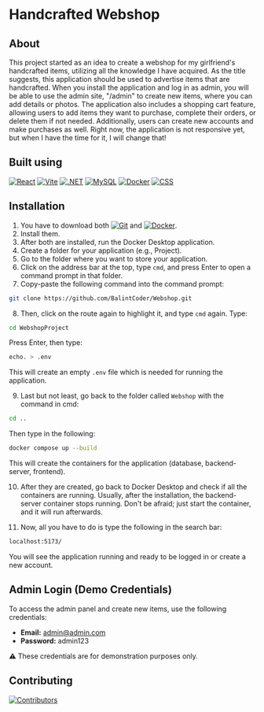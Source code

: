 # Handcrafted Webshop


## About
This project started as an idea to create a webshop for my girlfriend's handcrafted items, utilizing all the knowledge I have acquired. As the title suggests, this application should be used to advertise items that are handcrafted. When you install the application and log in as admin, you will be able to use the admin site, "/admin" to create new items, where you can add details or photos. The application also includes a shopping cart feature, allowing users to add items they want to purchase, complete their orders, or delete them if not needed. Additionally, users can create new accounts and make purchases as well. Right now, the application is not responsive yet, but when I have the time for it, I will change that!

## Built using
<p align="left">
  <a href="https://react.dev/" target="_blank"><img src="https://img.shields.io/badge/React-61DAFB?style=for-the-badge&logo=react&logoColor=white" alt="React"/></a>
  <a href="https://vitejs.dev/" target="_blank"><img src="https://img.shields.io/badge/Vite-646CFF?style=for-the-badge&logo=vite&logoColor=white" alt="Vite"/></a>
  <a href="https://dotnet.microsoft.com/en-us/" target="_blank"><img src="https://img.shields.io/badge/.NET-512BD4?style=for-the-badge&logo=dotnet&logoColor=white" alt=".NET"/></a>
  <a href="https://www.mysql.com/" target="_blank"><img src="https://img.shields.io/badge/MySQL-4479A1?style=for-the-badge&logo=mysql&logoColor=white" alt="MySQL"/></a>
  <a href="https://www.docker.com/" target="_blank"><img src="https://img.shields.io/badge/Docker-2496ED?style=for-the-badge&logo=docker&logoColor=white" alt="Docker"/></a>
  <a href="https://developer.mozilla.org/en-US/docs/Web/CSS" target="_blank"><img src="https://img.shields.io/badge/CSS-1572B6?style=for-the-badge&logo=css3&logoColor=white" alt="CSS"/></a>
</p>

## Installation

1. You have to download both  <a href="https://git-scm.com/" target="_blank"><img src="https://img.shields.io/badge/Git-F05032?style=for-the-badge&logo=git&logoColor=white" alt="Git"/></a> and  <a href="https://www.docker.com/" target="_blank"><img src="https://img.shields.io/badge/Docker-2496ED?style=for-the-badge&logo=docker&logoColor=white" alt="Docker"/></a>.
2. Install them.
3. After both are installed, run the Docker Desktop application.
4. Create a folder for your application (e.g., Project).
5. Go to the folder where you want to store your application.
6. Click on the address bar at the top, type `cmd`, and press Enter to open a command prompt in that folder.
7. Copy-paste the following command into the command prompt:

```bash
git clone https://github.com/BalintCoder/Webshop.git
```

8. Then, click on the route again to highlight it, and type `cmd` again. Type:

```bash
cd WebshopProject
```

Press Enter, then type:

```bash
echo. > .env
```

This will create an empty `.env` file which is needed for running the application.

9. Last but not least, go back to the folder called `Webshop` with the command in cmd:

```bash
cd ..
```

Then type in the following:

```bash
docker compose up --build
```

This will create the containers for the application (database, backend-server, frontend).

10. After they are created, go back to Docker Desktop and check if all the containers are running. Usually, after the installation, the backend-server container stops running. Don't be afraid; just start the container, and it will run afterwards.

11. Now, all you have to do is type the following in the search bar:

```bash
localhost:5173/
```

You will see the application running and ready to be logged in or create a new account.

## Admin Login (Demo Credentials)
To access the admin panel and create new items, use the following credentials:

- **Email:** admin@admin.com  
- **Password:** admin123  

⚠️ These credentials are for demonstration purposes only.

## Contributing

<p align="left">
  <a href="https://github.com/BalintCoder">
    <img src="https://img.shields.io/badge/Contributors-1-FFD700?style=for-the-badge&logo=github&logoColor=white" alt="Contributors"/>
  </a>
</p>
